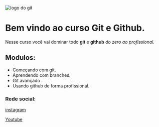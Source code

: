 ![logo do git](https://sujeitoprogramador.com/wp-content/uploads/2021/04/gitimage.png)
# Bem vindo ao curso Git e Github.
Nesse curso você vai dominar todo **git** e **github** _do zero ao profissional._

## Modulos:
 * Começando com git.
 * Aprendendo com branches.
 * Git avançado .
 * Usando github de forma profissional.
 

### Rede social:
[instagram](https://instagram.com/sujeitoprogramador)

[Youtube](https://youtube.com/sujeitoprogramador)